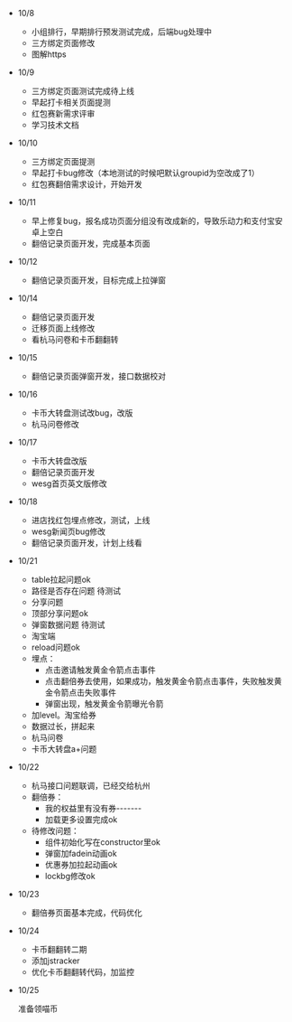 - 10/8

  - 小组排行，早期排行预发测试完成，后端bug处理中
  - 三方绑定页面修改
  - 图解https

- 10/9

  - 三方绑定页面测试完成待上线
  - 早起打卡相关页面提测
  - 红包赛新需求评审
  - 学习技术文档

- 10/10

  - 三方绑定页面提测
  - 早起打卡bug修改（本地测试的时候吧默认groupid为空改成了1）
  - 红包赛翻倍需求设计，开始开发

- 10/11

  - 早上修复bug，报名成功页面分组没有改成新的，导致乐动力和支付宝安卓上空白
  - 翻倍记录页面开发，完成基本页面

- 10/12

  - 翻倍记录页面开发，目标完成上拉弹窗

- 10/14

  - 翻倍记录页面开发
  - 迁移页面上线修改
  - 看杭马问卷和卡币翻翻转

- 10/15

  - 翻倍记录页面弹窗开发，接口数据校对

- 10/16

  - 卡币大转盘测试改bug，改版
  - 杭马问卷修改

- 10/17

  - 卡币大转盘改版
  - 翻倍记录页面开发
  - wesg首页英文版修改

- 10/18

  - 进店找红包埋点修改，测试，上线
  - wesg新闻页bug修改
  - 翻倍记录页面开发，计划上线看

- 10/21

  - table拉起问题ok
  - 路径是否存在问题 待测试
  - 分享问题 
  - 顶部分享问题ok
  - 弹窗数据问题 待测试
  - 淘宝端
  - reload问题ok
  - 埋点：
    - 点击邀请触发黄金令箭点击事件
    - 点击翻倍券去使用，如果成功，触发黄金令箭点击事件，失败触发黄金令箭点击失败事件
    - 弹窗出现，触发黄金令箭曝光令箭
  - 加level。淘宝给券
  - 数据过长，拼起来
  - 杭马问卷
  - 卡币大转盘a+问题

- 10/22

  - 杭马接口问题联调，已经交给杭州
  - 翻倍券：
    - 我的权益里有没有券-------
    - 加载更多设置完成ok
  - 待修改问题：
    - 组件初始化写在constructor里ok
    - 弹窗加fadein动画ok
    - 优惠券加拉起动画ok
    - lockbg修改ok

- 10/23

  - 翻倍券页面基本完成，代码优化

- 10/24

  - 卡币翻翻转二期
  - 添加jstracker
  - 优化卡币翻翻转代码，加监控

- 10/25

  准备领喵币
